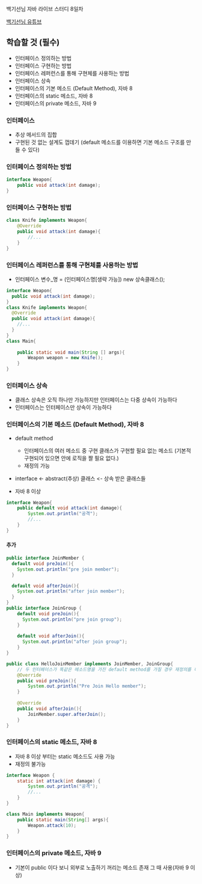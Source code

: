 백기선님 자바 라이브 스터디 8일차

[백기선님 유튜브](https://www.youtube.com/watch?v=peEXNN-oob4&list=PLfI752FpVCS96fSsQe2E3HzYTgdmbz6LU)

## 학습할 것 (필수)
* 인터페이스 정의하는 방법 
* 인터페이스 구현하는 방법 
* 인터페이스 레퍼런스를 통해 구현체를 사용하는 방법 
* 인터페이스 상속 
* 인터페이스의 기본 메소드 (Default Method), 자바 8 
* 인터페이스의 static 메소드, 자바 8 
* 인터페이스의 private 메소드, 자바 9

### 인터페이스
* 추상 메서드의 집합
* 구현된 것 없는 설계도 껍데기 (default 메소드를 이용하면 기본 메소드 구조를 만들 수 있다)

### 인터페이스 정의하는 방법
```java
interface Weapon{
    public void attack(int damage);
}
```
### 인터페이스 구현하는 방법
```java
class Knife implements Weapon{
    @Override
    public void attack(int damage){
        //...
    }
}
```
### 인터페이스 레퍼런스를 통해 구현체를 사용하는 방법
* 인터페이스 변수_명 = (인터페이스명[생략 가능]) new 상속클래스();

```java
interface Weapon{
  public void attack(int damage);
}
class Knife implements Weapon{
  @Override
  public void attack(int damage){
    //...
  }
}
class Main{
    
    public static void main(String [] args){
        Weapon weapon = new Knife();
    }
}

```
### 인터페이스 상속
* 클래스 상속은 오직 하나만 가능하지만 인터페이스는 다중 상속이 가능하다
* 인터페이스는 인터페이스만 상속이 가능하다

### 인터페이스의 기본 메소드 (Default Method), 자바 8
* default method
  * 인터페이스의 여러 메소드 중 구현 클래스가 구현할 필요 없는 메소드 (기본적 구현되어 있으면 안에 로직을 짤 필요 없다.)
  * 재정의 가능
* interface <- abstract(추상) 클래스 <- 상속 받은 클래스들

* 자바 8 이상
```java
interface Weapon{
    public default void attack(int damage){
        System.out.println("공격");
        //...
    }
}
```
#### 추가
```java
public interface JoinMember {
  default void preJoin(){
    System.out.println("pre join member");
  }

  default void afterJoin(){
    System.out.println("after join member");
  }
}
public interface JoinGroup {
    default void preJoin(){
      System.out.println("pre join group");
    }
    
    default void afterJoin(){
      System.out.println("after join group");
    }
}

public class HelloJoinMember implements JoinMember, JoinGroup{
    // 두 인터페이스가 똑같은 메소드명을 가진 default method를 가질 경우 재정의를 하던 한 인터페이스를 가지고 와서 쓰면 됨
    @Override
    public void preJoin(){
        System.out.println("Pre Join Hello member");
    }
    
    @Override
    public void afterJoin(){
        JoinMember.super.afterJoin();
    }
}
```
### 인터페이스의 static 메소드, 자바 8
* 자바 8 이상 부터는 static 메소드도 사용 가능
* 재정의 불가능
```java
interface Weapon {
    static int attack(int damage) {
        System.out.println("공격");
        //...
    }
}

class Main implements Weapon{
    public static main(String[] args){
        Weapon.attack(10);
    }
}
```
### 인터페이스의 private 메소드, 자바 9

* 기본이 public 이다 보니 외부로 노출하기 꺼리는 메소드 존재 그 때 사용(자바 9 이상)

